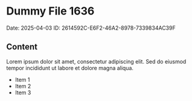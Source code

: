 # Dummy File 1636

Date: 2025-04-03
ID: 2614592C-E6F2-46A2-8978-7339834AC39F

## Content

Lorem ipsum dolor sit amet, consectetur adipiscing elit.
Sed do eiusmod tempor incididunt ut labore et dolore magna aliqua.

* Item 1
* Item 2
* Item 3


